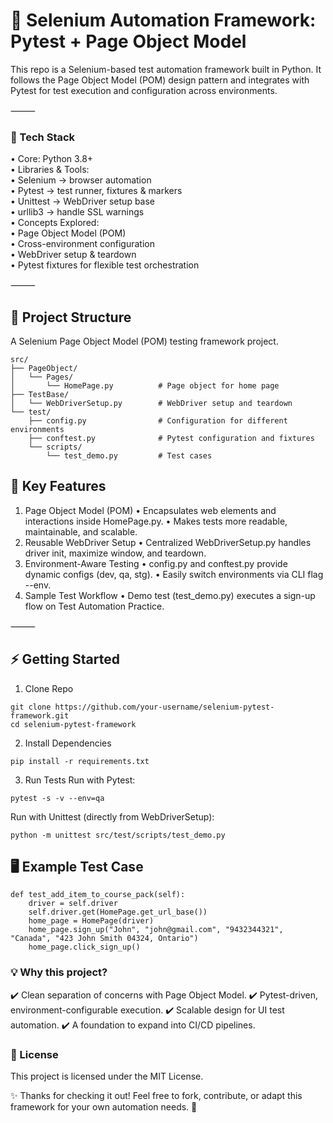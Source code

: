 # 🧪 Selenium Automation Framework: Pytest + Page Object Model

This repo is a Selenium-based test automation framework built in Python.
It follows the Page Object Model (POM) design pattern and integrates with Pytest for test execution and configuration across environments.

⸻

### 🚀 Tech Stack  
•	Core: Python 3.8+  
•	Libraries & Tools:  
	   •	Selenium → browser automation  
	   •	Pytest → test runner, fixtures & markers  
	   •	Unittest → WebDriver setup base  
	   •	urllib3 → handle SSL warnings  
•	Concepts Explored:  
	   •	Page Object Model (POM)  
	   •	Cross-environment configuration  
	   •	WebDriver setup & teardown  
	   •	Pytest fixtures for flexible test orchestration  

⸻

## 📂 Project Structure

A Selenium Page Object Model (POM) testing framework project.

```
src/
├── PageObject/
│   └── Pages/
│       └── HomePage.py          # Page object for home page
├── TestBase/
│   └── WebDriverSetup.py        # WebDriver setup and teardown
└── test/
    ├── config.py                # Configuration for different environments
    ├── conftest.py              # Pytest configuration and fixtures
    └── scripts/
        └── test_demo.py         # Test cases
```

## 🔑 Key Features
1.	Page Object Model (POM)
	•	Encapsulates web elements and interactions inside HomePage.py.
	•	Makes tests more readable, maintainable, and scalable.
2.	Reusable WebDriver Setup
	•	Centralized WebDriverSetup.py handles driver init, maximize window, and teardown.
3.	Environment-Aware Testing
	•	config.py and conftest.py provide dynamic configs (dev, qa, stg).
	•	Easily switch environments via CLI flag --env.
4.	Sample Test Workflow
	•	Demo test (test_demo.py) executes a sign-up flow on Test Automation Practice.

⸻

## ⚡ Getting Started

1. Clone Repo
```
git clone https://github.com/your-username/selenium-pytest-framework.git
cd selenium-pytest-framework
```
2. Install Dependencies
```
pip install -r requirements.txt
```
3. Run Tests
Run with Pytest:
```
pytest -s -v --env=qa
```
Run with Unittest (directly from WebDriverSetup):
```
python -m unittest src/test/scripts/test_demo.py
```

## 🖥️ Example Test Case
```
def test_add_item_to_course_pack(self):
    driver = self.driver
    self.driver.get(HomePage.get_url_base())
    home_page = HomePage(driver)
    home_page.sign_up("John", "john@gmail.com", "9432344321", "Canada", "423 John Smith 04324, Ontario")
    home_page.click_sign_up()
```

### 💡 Why this project?
✔️ Clean separation of concerns with Page Object Model.
✔️ Pytest-driven, environment-configurable execution.
✔️ Scalable design for UI test automation.
✔️ A foundation to expand into CI/CD pipelines.

### 📜 License
This project is licensed under the MIT License.

✨ Thanks for checking it out!
Feel free to fork, contribute, or adapt this framework for your own automation needs. 🚀
